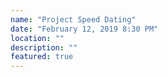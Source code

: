 ```yaml
---
name: "Project Speed Dating"
date: "February 12, 2019 8:30 PM"
location: ""
description: ""
featured: true
---
```


